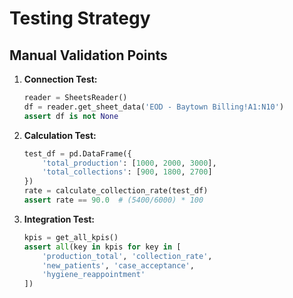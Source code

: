# Testing Strategy

## Manual Validation Points
1. **Connection Test:**
   ```python
   reader = SheetsReader()
   df = reader.get_sheet_data('EOD - Baytown Billing!A1:N10')
   assert df is not None
   ```

2. **Calculation Test:**
   ```python
   test_df = pd.DataFrame({
       'total_production': [1000, 2000, 3000],
       'total_collections': [900, 1800, 2700]
   })
   rate = calculate_collection_rate(test_df)
   assert rate == 90.0  # (5400/6000) * 100
   ```

3. **Integration Test:**
   ```python
   kpis = get_all_kpis()
   assert all(key in kpis for key in [
       'production_total', 'collection_rate',
       'new_patients', 'case_acceptance',
       'hygiene_reappointment'
   ])
   ```
